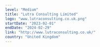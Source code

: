 ```yaml
---
level: "Medium"
title: "Lutra Consulting Limited"
logo: "www.lutraconsulting.co.uk.png"
startDate: "2023-02-01"
endDate: "2024-02-29"
link: "http://www.lutraconsulting.co.uk/"
country: "United Kingdom"
---
```

